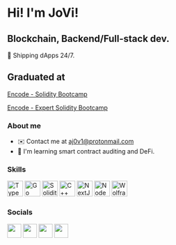Hi! I'm JoVi!
==========================================================================================================================================

Blockchain, Backend/Full-stack dev.
------------------------

🚢 Shipping dApps 24/7. 

## Graduated at
[Encode - Solidity Bootcamp](https://www.encode.club/solidity-bootcamps)

[Encode - Expert Solidity Bootcamp](https://www.encode.club/expert-solidity-bootcamp)

### About me
* ✉️  Contact me at [aj0v1@protonmail.com](mailto:aj0v1@protonmail.com)
* 🧠  I'm learning smart contract auditing and DeFi. 

### Skills

<p align="left">
<a href="https://www.typescriptlang.org/" target="_blank" rel="noreferrer"><img src="https://raw.githubusercontent.com/danielcranney/readme-generator/main/public/icons/skills/typescript-colored.svg" width="36" height="36" alt="TypeScript" /></a>
<a href="https://golang.org/" target="_blank" rel="noreferrer"><img src="https://raw.githubusercontent.com/danielcranney/readme-generator/main/public/icons/skills/go-colored.svg" width="36" height="36" alt="Go (Golang)" /></a>
<a href="https://soliditylang.org/" target="_blank" rel="noreferrer"><img src="https://docs.soliditylang.org/en/v0.8.20/_static/logo.svg" width="36" height="36" alt="Solidity" /></a>
<a href="https://docs.microsoft.com/en-us/cpp/?view=msvc-170" target="_blank" rel="noreferrer"><img src="https://raw.githubusercontent.com/danielcranney/readme-generator/main/public/icons/skills/cplusplus-colored.svg" width="36" height="36" alt="C++" /></a>
<a href="https://nextjs.org/docs" target="_blank" rel="noreferrer"><img src="https://raw.githubusercontent.com/danielcranney/readme-generator/main/public/icons/skills/nextjs-colored.svg" width="36" height="36" alt="NextJs" /></a>
<a href="https://nodejs.org/en/" target="_blank" rel="noreferrer"><img src="https://raw.githubusercontent.com/danielcranney/readme-generator/main/public/icons/skills/nodejs-colored.svg" width="36" height="36" alt="NodeJS" /></a>
<a href="https://www.wolfram.com/language/" target="_blank" rel="noreferrer"><img src="https://www.wolfram.com/language/img/overview/wolf-logo.png" width="36" height="36" alt="Wolfram Language" /></a>

</p>


### Socials

<p align="left"> <a href="https://discord.com/users/JoVi#6132" target="_blank" rel="noreferrer"><img src="https://raw.githubusercontent.com/danielcranney/readme-generator/main/public/icons/socials/discord.svg" width="32" height="32" /></a> <a href="https://www.github.com/joaovwfreire" target="_blank" rel="noreferrer"><img src="https://raw.githubusercontent.com/danielcranney/readme-generator/main/public/icons/socials/github.svg" width="32" height="32" /></a> <a href="http://www.instagram.com/joaovwfreire" target="_blank" rel="noreferrer"><img src="https://raw.githubusercontent.com/danielcranney/readme-generator/main/public/icons/socials/instagram.svg" width="32" height="32" /></a> <a href="https://www.linkedin.com/in/joaovwfreire" target="_blank" rel="noreferrer"><img src="https://raw.githubusercontent.com/danielcranney/readme-generator/main/public/icons/socials/linkedin.svg" width="32" height="32" /></a></p>
